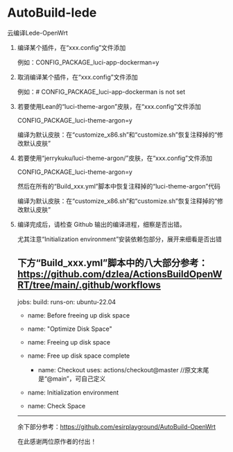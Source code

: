 # AutoBuild-lede
云编译Lede-OpenWrt


1. 编译某个插件，在“xxx.config”文件添加
   
   例如：CONFIG_PACKAGE_luci-app-dockerman=y

2. 取消编译某个插件，在“xxx.config”文件添加
   
   例如：# CONFIG_PACKAGE_luci-app-dockerman is not set

3. 若要使用Lean的“luci-theme-argon”皮肤，在“xxx.config”文件添加
   
   CONFIG_PACKAGE_luci-theme-argon=y

   编译为默认皮肤：在“customize_x86.sh”和“customize.sh”恢复注释掉的“修改默认皮肤”

5. 若要使用“jerrykuku/luci-theme-argon/”皮肤，在“xxx.config”文件添加

   CONFIG_PACKAGE_luci-theme-argon=y
   
   然后在所有的“Build_xxx.yml”脚本中恢复注释掉的“luci-theme-argon”代码

   编译为默认皮肤：在“customize_x86.sh”和“customize.sh”恢复注释掉的“修改默认皮肤”

6. 编译完成后，请检查 Github 输出的编译进程，细察是否出错。
  
   尤其注意“Initialization environment”安装依赖包部分，展开来细看是否出错

   下方“Build_xxx.yml”脚本中的八大部分参考：https://github.com/dzlea/ActionsBuildOpenWRT/tree/main/.github/workflows
   -------------------------------------------------------------------
   jobs:
  build:
    runs-on: ubuntu-22.04

   - name: Before freeing up disk space
   - name: "Optimize Disk Space"
   - name: Freeing up disk space
     
   - name: Free up disk space complete
       - name: Checkout
      uses: actions/checkout@master  //原文末尾是“@main”，可自己定义

   - name: Initialization environment
   - name: Check Space
   -------------------------------------------------------------------

   余下部分参考：https://github.com/esirplayground/AutoBuild-OpenWrt

   在此感谢两位原作者的付出！
